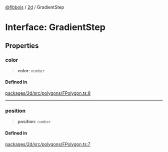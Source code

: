 [@fibbojs](/api/index) / [2d](/api/2d) / GradientStep

# Interface: GradientStep

## Properties

### color

> **color**: `number`

#### Defined in

[packages/2d/src/polygons/FPolygon.ts:8](https://github.com/fibbojs/fibbo/blob/ca0e011a21c87d9c4978217c9b9041de6ed31595/packages/2d/src/polygons/FPolygon.ts#L8)

***

### position

> **position**: `number`

#### Defined in

[packages/2d/src/polygons/FPolygon.ts:7](https://github.com/fibbojs/fibbo/blob/ca0e011a21c87d9c4978217c9b9041de6ed31595/packages/2d/src/polygons/FPolygon.ts#L7)

